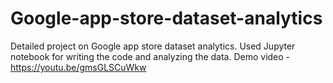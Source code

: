 # Google-app-store-dataset-analytics
Detailed project on Google app store dataset analytics.
Used Jupyter notebook for writing the code and analyzing the data.
Demo video - https://youtu.be/gmsGLSCuWkw
